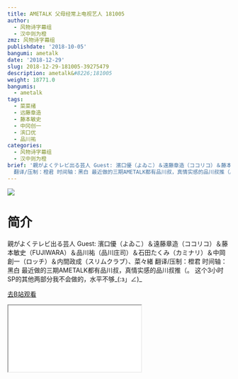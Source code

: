 ```yaml
---
title: AMETALK 父母经常上电视艺人 181005
author:
  - 风物诗字幕组
  - 汉中则为橙
zmz: 风物诗字幕组
publishdate: '2018-10-05'
bangumi: ametalk
date: '2018-12-29'
slug: 2018-12-29-181005-39275479
description: ametalk&#8226;181005
weight: 18771.0
bangumis:
  - ametalk
tags:
  - 菜菜绪
  - 远藤章造
  - 藤本敏史
  - 中冈创一
  - 滨口优
  - 品川祐
categories:
  - 风物诗字幕组
  - 汉中则为橙
brief: '親がよくテレビ出る芸人 Guest: 濱口優（よゐこ）＆遠藤章造（ココリコ）＆藤本敏史（FUJIWARA）＆品川祐（品川庄司）＆石田たくみ（カミナリ）＆中岡創一（ロッチ）＆内間政成（スリムクラブ）、菜々緒
  翻译/压制：橙君 时间轴：黑白 最近做的三期AMETALK都有品川叔，真情实感的品川叔推（。 这个3小时SP的其他两部分我不会做的，水平不够_(:з」∠)_'
---
```

![](https://i.imgur.com/LIBomLq.jpg)
# 简介  
親がよくテレビ出る芸人
Guest: 濱口優（よゐこ）＆遠藤章造（ココリコ）＆藤本敏史（FUJIWARA）＆品川祐（品川庄司）＆石田たくみ（カミナリ）＆中岡創一（ロッチ）＆内間政成（スリムクラブ）、菜々緒
翻译/压制：橙君 时间轴：黑白
最近做的三期AMETALK都有品川叔，真情实感的品川叔推（。
这个3小时SP的其他两部分我不会做的，水平不够_(:з」∠)_  

[去B站观看](https://www.bilibili.com/video/av39275479/)
<div class ="resp-container"><iframe class="testiframe" src="//player.bilibili.com/player.html?aid=39275479"", scrolling="no", allowfullscreen="true" > </iframe></div> 
